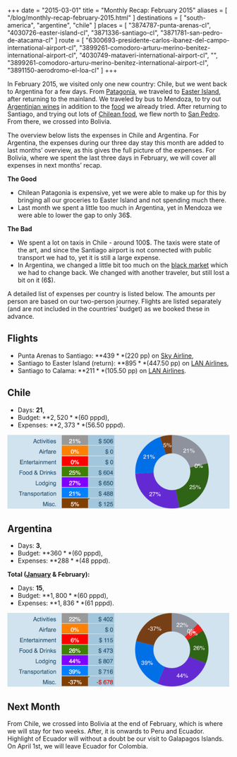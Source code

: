 +++
date    = "2015-03-01"
title   = "Monthly Recap: February 2015"
aliases = [ "/blog/monthly-recap-february-2015.html" ]
destinations = [ "south-america", "argentine", "chile" ]
places  = [
  "3874787-punta-arenas-cl", "4030726-easter-island-cl", "3871336-santiago-cl",
  "3871781-san-pedro-de-atacama-cl"
]
route   = [
  "6300693-presidente-carlos-ibanez-del-campo-international-airport-cl",
  "3899261-comodoro-arturu-merino-benitez-international-airport-cl",
  "4030749-mataveri-international-airport-cl",
  "",
  "3899261-comodoro-arturu-merino-benitez-international-airport-cl",
  "3891150-aerodromo-el-loa-cl"
]
+++

In February 2015, we visited only one new country: Chile, but we went back to Argentina for a few days. From [Patagonia](/the-wilderness-of-chilean-patagonia), we traveled to [Easter Island](/mysterious-easter-island), after returning to the mainland. We traveled by bus to Mendoza, to try out [Argentinian wines](/bike-and-wine) in addition to the [food](/in-search-of-great-steak-and-wine) we already tried. After returning to Santiago, and trying out lots of [Chilean food](/chile-the-mayo-capital), we flew north to [San Pedro](/the-chilean-desert). From there, we crossed into Bolivia.
<!--more-->
The overview below lists the expenses in Chile and Argentina. For Argentina, the expenses during our three day stay this month are added to last months’ overview, as this gives the full picture of the expenses. For Bolivia, where we spent the last three days in February, we will cover all expenses in next months’ recap.

**The Good**

* Chilean Patagonia is expensive, yet we were able to make up for this by bringing all our groceries to Easter Island and not spending much there.
* Last month we spent a little too much in Argentina, yet in Mendoza we were able to lower the gap to only 36$.

**The Bad**

* We spent a lot on taxis in Chile - around 100$. The taxis were state of the art, and since the Santiago airport is not connected with public transport we had to, yet it is still a large expense.
* In Argentina, we changed a little bit too much on the [black market](/money-exchange-in-argentina) which we had to change back. We changed with another traveler, but still lost a bit on it (6$).

A detailed list of expenses per country is listed below. The amounts per person are based on our two-person journey. Flights are listed separately (and are not included in the countries’ budget) as we booked these in advance.

## Flights
* Punta Arenas to Santiago: **$439** ($220 pp) on [Sky Airline](https://www.skyairline.cl),
* Santiago to Easter Island (return): **$895** ($447.50 pp) on [LAN Airlines](http://www.lan.com/),
* Santiago to Calama: **$211** ($105.50 pp) on [LAN Airlines](http://www.lan.com/).

## Chile
* Days: **21**,
* Budget: **$2,520** ($60 pppd),
* Expenses: **$2,373** ($56.50 pppd).

<span class="img-thumbnail">![Expenses Breakdown](/uploads/budget-chile.png)</span>

## Argentina
* Days: **3**,
* Budget: **$360** ($60 pppd),
* Expenses: **$288** ($48 pppd).

**Total ([January](/monthly-recap-january-2015) & February):**
* Days: **15**,
* Budget: **$1,800** ($60 pppd),
* Expenses: **$1,836** ($61 pppd).

<span class="img-thumbnail">![Expenses Breakdown](/uploads/budget-argentina-feb15.png)</span>

## Next Month
From Chile, we crossed into Bolivia at the end of February, which is where we will stay for two weeks. After, it is onwards to Peru and Ecuador. Highlight of Ecuador will without a doubt be our visit to Galapagos Islands. On April 1st, we will leave Ecuador for Colombia.